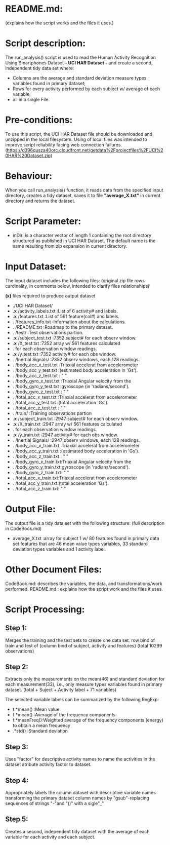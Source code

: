  README.md: 
==========
(explains how the script works and the files it uses.)

Script description:
=================
The run_analysis() script is used to read the  Human Activity Recognition Using Smartphones Dataset **-
UCI HAR Dataset -** and create a second, independent tidy data set where:
* Columns are the average and standard deviation measure types variables found in primary dataset;
* Rows for every activity performed by each subject w/ average of each variable;
* all in a single File.

Pre-conditions:
=============
To use this script, the UCI HAR Dataset file should be downloaded and unzipped in the local filesystem.
Using of local files was intended to improve script reliability facing web connection failures.
 (https://d396qusza40orc.cloudfront.net/getdata%2Fprojectfiles%2FUCI%20HAR%20Dataset.zip)

Behaviour:
========
When you call run_analysis() function, it reads data from the specified input directory, creates a tidy  dataset, saves it to file **"average_X.txt"** in current directory and returns the dataset.

Script Parameter:
===============
* inDir: is a character vector of length 1 containing the  root directory structured as published in UCI HAR Dataset. The default name is the same resulting from zip expansion in current directory.

Input Dataset:
============
The input dataset includes the following files:
(original zip file rows cardinality, in comments below, intended to clarify files relationships)

**(x)** files required to produce output dataset

* ./UCI HAR Dataset/
*  .**x**   /activity_labels.txt          :List of 6 activity# and labels.
*  .**x**   /features.txt                 :List of 561 feature(col#) and labels.
*  .     /features_info.txt            :Information about the calculations.
*  .     /README.txt                   :Roadmap to the primary dataset.
*  .     /test/                        :Test observations partion.
*  .**x**       /subject_test.txt         :7352 subject# for each observ window.
*  .**x**       /X_test.txt               :7352 array w/ 561 features calculated
*  .                                    for each observation window readings.
*  .**x**       /y_test.txt               :7352 activity# for each obs window.
*  .         /Inertial Signals/        :7352 observ windows, each 128 readings.
*  .             /body_acc_x_test.txt  :Triaxial accelerat from accelerometer
*  .             /body_acc_y_test.txt  :(estimated body acceleration in 'Gs').
*  .             /body_acc_z_test.txt  :  " "
*  .             /body_gyro_x_test.txt :Triaxial Angular velocity from the
*  .             /body_gyro_y_test.txt :gyroscope (in 'radians/second').
*  .             /body_gyro_z_test.txt :  " "
*  .             /total_acc_x_test.txt :Triaxial accelerat from accelerometer
*  .             /total_acc_y_test.txt :(total acceleration 'Gs').
*  .             /total_acc_z_test.txt :  " "
*  .     /train/                       :Training observations partion
*  .**x**       /subject_train.txt        :2947 subject# for each observ window.
*  .**x**       /X_train.txt              :2947 array w/ 561 features calculated
*  .                                   for each observation window readings.
*  .**x**       /y_train.txt              :2947 activity# for each obs window.
*  .         /Inertial Signals/        :2947 observ windows, each 128 readings.
*  .             /body_acc_x_train.txt :Triaxial accelerat from accelerometer
*  .             /body_acc_y_train.txt :(estimated body acceleration in 'Gs').
*  .             /body_acc_z_train.txt :  " "
*  .             /body_gyro_x_train.txt:Triaxial Angular velocity from the
*  .             /body_gyro_y_train.txt:gyroscope (in 'radians/second').
*  .             /body_gyro_z_train.txt:  " "
*  .           /total_acc_x_train.txt:Triaxial accelerat from accelerometer
*  .             /total_acc_y_train.txt:(total acceleration 'Gs').
*  .             /total_acc_z_train.txt:  " "

Output File:
===========
The output file is a tidy data set with the following structure:
(full description in CodeBook.md)
* average_X.txt	       :array for subject 1 w/ 80 features found in primary data set features that are  46 mean value types variables, 33 standard deviation types variables and 1 activity label.
 
Other Document Files:
===========
CodeBook.md: describes the variables, the data, and transformations/work performed.
README.md  : explains how the script work and the files it uses.

Script Processing:
==============
Step 1:
--------
Merges the training and the test sets to create one data set.
  row bind of train and test of {column bind of subject, activity and features}
  (total 10299 observations)

Step 2:
--------
Extracts only the measurements on the mean(46) and standard deviation for each measurement(33), i.e., only measure types variables found in primary dataset. 
   (total + Suject + Activity label + 71 variables)

The selected variable labels can be summarized by the following RegExp:

 * t.*mean()    :Mean value
 * f.*mean()    :Average of the frequency components
 * f.*meanFreq():Weighted average of the frequency components (energy) to obtain a mean frequency
 * .*std()      :Standard deviation

Step 3:
--------
Uses "factor" for descriptive activity names to name the activities in the dataset atribute activity factor to dataset.

Step 4:
--------
Appropriately labels the column dataset with descriptive variable names transforming the primary dataset column names by "gsub"-replacing sequences of strings "-"and "()" with a sigle"_"
 
  Step 5:
--------
Creates a second, independent tidy dataset with the average of each variable for each activity and each subject.


